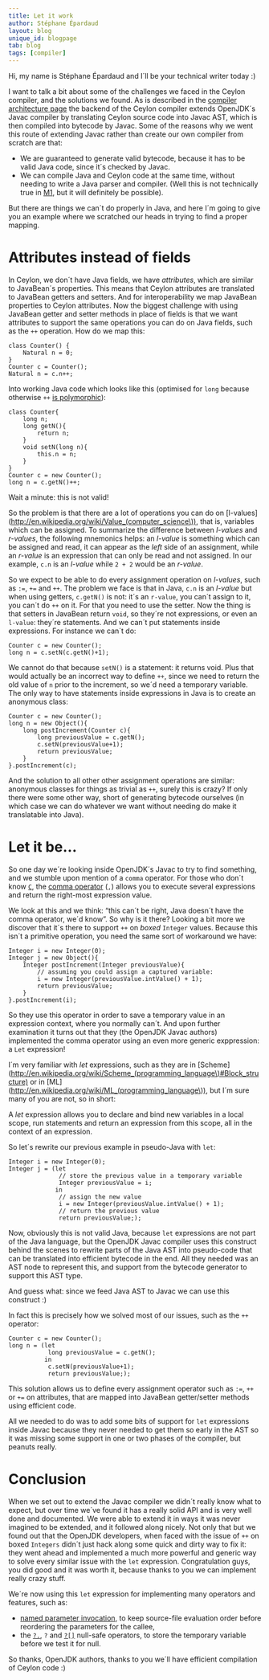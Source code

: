 ```yaml
---
title: Let it work
author: Stéphane Épardaud
layout: blog
unique_id: blogpage
tab: blog
tags: [compiler]
---
```


Hi, my name is Stéphane Épardaud and I´ll be your technical writer today :)

I want to talk a bit about some of the challenges we faced in the Ceylon compiler, and the solutions
we found. As is described in the [compiler architecture page](/code/contribute/#ceylon_compiler_components)
the backend of the Ceylon compiler extends OpenJDK´s Javac compiler by translating Ceylon source code into
Javac AST, which is then compiled into bytecode by Javac. Some of the reasons why we went this route of
extending Javac rather than create our own compiler from scratch are that:

- We are guaranteed to generate valid bytecode, because it has to be valid Java code, since it´s checked
by Javac.
- We can compile Java and Ceylon code at the same time, without needing to write a Java parser
and compiler. (Well this is not technically true in [M1](/documentation/1.0/roadmap/#milestone_1), 
but it will definitely be possible). 

But there are things we can´t do properly in Java, and here I´m going to give you an example where we
scratched our heads in trying to find a proper mapping.

# Attributes instead of fields

In Ceylon, we don´t have Java fields, we have _attributes_, which are similar to JavaBean´s properties.
This means that Ceylon attributes are translated to JavaBean getters and setters. And for interoperability
we map JavaBean properties to Ceylon attributes. Now the biggest challenge with using JavaBean getter and setter
methods in place of fields is that we want attributes to support the same operations you can do on Java fields,
such as the `++` operation. How do we map this:

    class Counter() {
        Natural n = 0;
    }
    Counter c = Counter();
    Natural n = c.n++;

Into working Java code which looks like this (optimised for `long` because otherwise `++` 
[is polymorphic](/documentation/1.0/reference/operator/increment/)):

<!-- lang: java -->
    class Counter{
        long n;
        long getN(){
            return n;
        }
        void setN(long n){
            this.n = n;
        }
    }
    Counter c = new Counter();
    long n = c.getN()++;

Wait a minute: this is not valid!

So the problem is that there are a lot of operations you can do on 
[l-values](http://en.wikipedia.org/wiki/Value_(computer_science\)),
that is, variables which can be assigned. To summarize the difference between _l-values_ and _r-values_, the following mnemonics
helps: an _l-value_ is something which can be assigned and read, it can appear as the _left_ side of an assignment, while an
_r-value_ is an expression that can only be read and not assigned. In our example, `c.n` is an _l-value_ while `2 + 2` would be
an _r-value_.

So we expect to be able to do every assignment operation on _l-values_, such as `:=`, `+=` and `++`. The problem we face is that
in Java, `c.n` is an _l-value_ but when using getters, `c.getN()` is not: it´s an `r-value`, you can´t assign to it, you can´t
do `++` on it. For that you need to use the setter. Now the thing is that setters in JavaBean return `void`, so they´re not
expressions, or even an `l-value`: they´re statements. And we can´t put statements inside expressions. For instance we can´t do:

<!-- lang: java -->
    Counter c = new Counter();
    long n = c.setN(c.getN()+1);

We cannot do that because `setN()` is a statement: it returns void. Plus that would actually be an incorrect way to define `++`,
since we need to return the old value of `n` prior to the increment, so we´d need a temporary variable. The only way to have
statements inside expressions in Java is to create an anonymous class:

<!-- lang: java -->
    Counter c = new Counter();
    long n = new Object(){
        long postIncrement(Counter c){
            long previousValue = c.getN();
            c.setN(previousValue+1);
            return previousValue;
        }
    }.postIncrement(c);

And the solution to all other other assignment operations are similar: anonymous classes for things as trivial as `++`, surely
this is crazy? If only there were some other way, short of generating bytecode ourselves (in which case we can do whatever we
want without needing do make it translatable into Java). 

# Let it be…

So one day we´re looking inside OpenJDK´s Javac to try to find something, and we stumble upon mention of a `comma` operator. For
those who don´t know [`C`](http://en.wikipedia.org/wiki/C_(programming_language)), 
the [comma operator](http://en.wikipedia.org/wiki/Comma_operator) (`,`) allows you to execute several
expressions and return the right-most expression value.  

We look at this and we think: “this can´t be right, Java doesn´t have the comma operator, we´d know”. So why is it there? Looking
a bit more we discover that it´s there to support `++` on _boxed_ `Integer` values. Because this isn´t a primitive operation,
you need the same sort of workaround we have:

<!-- lang: java -->
    Integer i = new Integer(0);
    Integer j = new Object(){
        Integer postIncrement(Integer previousValue){
            // assuming you could assign a captured variable:
            i = new Integer(previousValue.intValue() + 1);
            return previousValue;
        }
    }.postIncrement(i);

So they use this operator in order to save a temporary value in an expression context, where you normally can´t. And upon
further examination it turns out that they (the OpenJDK Javac authors) implemented the comma operator using an even more
generic exppression: a `Let` expression!

I´m very familiar with _let_ expressions, such as they are in 
[Scheme](http://en.wikipedia.org/wiki/Scheme_(programming_language\)#Block_structure) or in 
[ML](http://en.wikipedia.org/wiki/ML_(programming_language\)), but I´m sure many of you are not, so in short:

A _let_ expression allows you to declare and bind new variables in a local scope, run statements and return an expression from
this scope, all in the context of an expression. 

So let´s rewrite our previous example in pseudo-Java with `let`:

<!-- lang: java -->
    Integer i = new Integer(0);
    Integer j = (let
                  // store the previous value in a temporary variable
                  Integer previousValue = i;
                 in 
                  // assign the new value
                  i = new Integer(previousValue.intValue() + 1);
                  // return the previous value
                  return previousValue;);
 
Now, obviously this is not valid Java, because `let` expressions are not part of the Java language, but the OpenJDK Javac
compiler uses this construct behind the scenes to rewrite parts of the Java AST into pseudo-code that can be translated
into efficient bytecode in the end. All they needed was an AST node to represent this, and support from the bytecode
generator to support this AST type.

And guess what: since we feed Java AST to Javac we can use this construct :)

In fact this is precisely how we solved most of our issues, such as the `++` operator: 

<!-- lang: java -->
    Counter c = new Counter();
    long n = (let
               long previousValue = c.getN();
              in
               c.setN(previousValue+1);
               return previousValue;);

This solution allows us to define every assignment operator such as `:=`, `++` or `+=` on attributes, that are mapped
into JavaBean getter/setter methods using efficient code.

All we needed to do was to add some bits of support for `let` expressions inside Javac because they never needed to get
them so early in the AST so it was missing some support in one or two phases of the compiler, but peanuts really.

# Conclusion

When we set out to extend the Javac compiler we didn´t really know what to expect, but over time we´ve found it has a really
solid API and is very well done and documented. We were able to extend it in ways it was never imagined to be extended, and
it followed along nicely. Not only that but we found out that the OpenJDK developers, when faced with the issue of `++` on boxed
`Integers` didn´t just hack along some quick and dirty way to fix it: they went ahead and implemented a much more powerful and
generic way to solve every similar issue with the `let` expression. Congratulation guys, you did good and it was worth it, 
because thanks to you we can implement really crazy stuff.

We´re now using this `let` expression for implementing many operators and features, such as:

- [named parameter invocation](/documentation/1.0/reference/operator/invoke/), 
to keep source-file evaluation order before reordering the parameters for the callee,
- the [`?.`](/documentation/1.0/reference/operator/nullsafe-invoke/), `?` 
and [`?[]`](/documentation/1.0/reference/operator/nullsafe-lookup) null-safe operators, to store the 
temporary variable before we test it for null.

So thanks, OpenJDK authors, thanks to you we´ll have efficient compilation of Ceylon code :)
